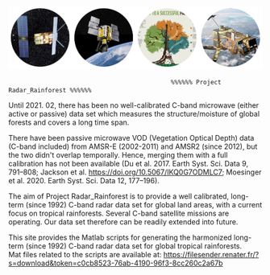 

![C-band Radar sensors for monitoring tropical forests--key to a successful paris agreement](images/radar_forest.png)


                                                 %%%%%% Project Radar_Rainforest %%%%%%  
Until 2021. 02, there has been no well-calibrated C-band microwave (either active or passive) data set which measures the structure/moisture of global forests and covers a long time span.   

There have been passive microwave VOD (Vegetation Optical Depth) data (C-band included) from AMSR-E (2002-2011) and AMSR2 (since 2012), but the two didn't overlap temporally. Hence, merging them with a full calibration has not been available (Du et al. 2017. Earth Syst. Sci. Data 9, 791–808; Jackson et al. https://doi.org/10.5067/IKQ0G7ODMLC7; Moesinger et al. 2020. Earth Syst. Sci. Data 12, 177–196).   

The aim of Project Radar_Rainforest is to provide a well calibrated, long-term (since 1992) C-band radar data set for global land areas, with a current focus on tropical rainforests. Several C-band satellite missions are operating. Our data set therefore can be readily extended into future.


This site provides the Matlab scripts for generating the harmonized long-term (since 1992) C-band radar data set for global tropical rainforests.  
Mat files related to the scripts are available at: https://filesender.renater.fr/?s=download&token=c0cb8523-76ab-4190-96f3-8cc260c2a67b
